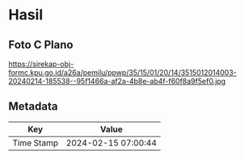 # Hasil

## Foto C Plano

https://sirekap-obj-formc.kpu.go.id/a26a/pemilu/ppwp/35/15/01/20/14/3515012014003-20240214-185538--95f1466a-af2a-4b8e-ab4f-f60f8a9f5ef0.jpg


## Metadata

| Key        | Value               |
| ---------- | ------------------- |
| Time Stamp | 2024-02-15 07:00:44 |



